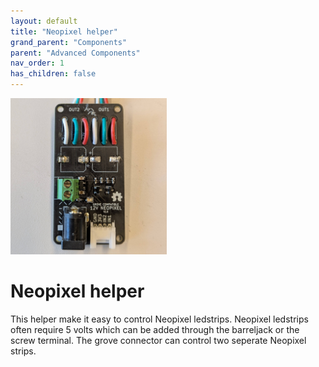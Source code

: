```yaml
---
layout: default
title: "Neopixel helper"
grand_parent: "Components"
parent: "Advanced Components"
nav_order: 1
has_children: false
---
```




<img src="assets/neopixel-12v.jpg" alt="Neopixel helper" width="250"/>

# Neopixel helper
This helper make it easy to control Neopixel ledstrips. Neopixel ledstrips often require 5 volts which can be added through the barreljack or the screw terminal. The grove connector can control two seperate Neopixel strips.
